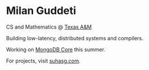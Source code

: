 # Milan Guddeti

CS and Mathematics @ [Texas A&M](https://www.tamu.edu/)

Building low-latency, distributed systems and compilers.

Working on [MongoDB Core](https://github.com/mongodb/mongo) this summer.

For projects, visit [suhasg.com](https://www.suhasg.com/).
